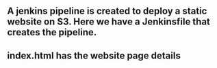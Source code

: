 ## A jenkins pipeline is created to deploy a static website on S3. Here we have a Jenkinsfile that creates the pipeline. 
## index.html has the website page details
